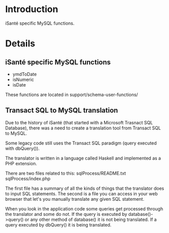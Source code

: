 # Introduction #

iSanté specific MySQL functions.

# Details #

## iSanté specific MySQL functions ##

  * ymdToDate
  * isNumeric
  * isDate

These functions are located in support/schema-user-functions/

## Transact SQL to MySQL translation ##
Due to the history of iSanté (that started with a Microsoft Trasnact SQL Database), there was a need to create a translation tool from Transact SQL to MySQL.

Some legacy code still uses the Transact SQL paradigm (query executed with dbQuery()).

The translator is written in a language called Haskell and implemented as a PHP extension.

There are two files related to this:
sqlProcess/README.txt
sqlProcess/index.php

The first file has a summary of all the kinds of things that the translator does to input SQL statements. The second is a file you can access in your web browser that let's you manually translate any given SQL statement.

When you look in the application code some queries get processed through the translator and some do not. If the query is executed by database()->query() or any other method of database() it is not being translated. If a query executed by dbQuery() it is being translated.